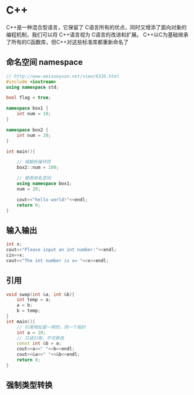 #  C++
C++是一种混合型语言，它保留了 C语言所有的优点，同时又增添了面向对象的编程机制，我们可以将 C++语言视为 C语言的改进和扩展。
C++以C为基础继承了所有的C函数库，但C++对这些标准库都重新命名了

## 命名空间 namespace
```c++
// http://www.weixueyuan.net/view/6326.html
#include <iostream>
using namespace std;

bool flag = true;

namespace box1 {
    int num = 10;
}

namespace box2 {
    int num = 20;
}

int main(){

    // 域解析操作符
    box2::num = 100;

    // 使用命名空间
    using namespace box1;
    num = 20;

    cout<<"hello world!"<<endl;
    return 0;
}
```

## 输入输出

```c++
int x;
cout<<"Please input an int number:"<<endl;
cin>>x;
cout<<"The int number is x= "<<x<<endl;
```

## 引用
```c++
void swap(int &a, int &b){
    int temp = a;
    a = b;
    b = temp;
}
int main(){
    // 引用地址是一样的，同一个指针
    int a = 10;
    // 只读引用，不可修改
    const int &b = a;
    cout<<a<<" "<<b<<endl;
    cout<<&a<<" "<<&b<<endl;
    return 0;
}
```

## 强制类型转换
```c++

```
